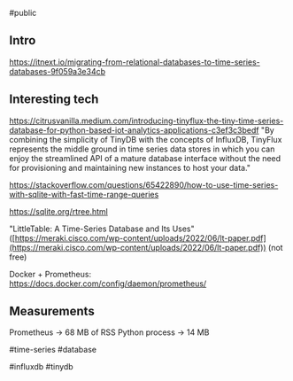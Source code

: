 #public 

## Intro

https://itnext.io/migrating-from-relational-databases-to-time-series-databases-9f059a3e34cb

## Interesting tech

https://citrusvanilla.medium.com/introducing-tinyflux-the-tiny-time-series-database-for-python-based-iot-analytics-applications-c3ef3c3bedf
"By combining the simplicity of TinyDB with the concepts of InfluxDB, TinyFlux represents the middle ground in time series data stores in which you can enjoy the streamlined API of a mature database interface without the need for provisioning and maintaining new instances to host your data."

https://stackoverflow.com/questions/65422890/how-to-use-time-series-with-sqlite-with-fast-time-range-queries

https://sqlite.org/rtree.html

"LittleTable: A Time-Series Database and Its Uses" ([https://meraki.cisco.com/wp-content/uploads/2022/06/lt-paper.pdf](https://meraki.cisco.com/wp-content/uploads/2022/06/lt-paper.pdf)) (not free)

Docker + Prometheus: https://docs.docker.com/config/daemon/prometheus/


## Measurements

Prometheus → 68 MB of RSS
Python process → 14 MB

#time-series #database

<!-- Keywords -->
#influxdb #tinydb
<!-- /Keywords -->
